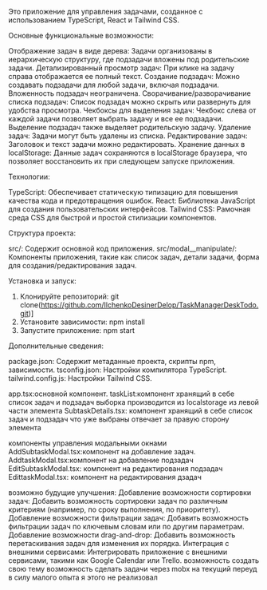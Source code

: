 Это приложение для управления задачами, созданное с использованием TypeScript, React и Tailwind CSS. 

Основные функциональные возможности:

Отображение задач в виде дерева:  Задачи организованы в иерархическую структуру, где подзадачи вложены под родительские задачи.
Детализированный просмотр задач: При клике на задачу справа отображается ее полный текст.
Создание подзадач:  Можно создавать подзадачи для любой задачи, включая подзадачи. Вложенность подзадач неограничена.
Сворачивание/разворачивание списка подзадач:  Список подзадач можно скрыть или развернуть для удобства просмотра.
Чекбоксы для выделения задач:  Чекбокс слева от каждой задачи позволяет выбрать задачу и все ее подзадачи. Выделение подзадач также выделяет родительскую задачу.
Удаление задач:  Задачи могут быть удалены из списка.
Редактирование задач:  Заголовок и текст задачи можно редактировать.
Хранение данных в localStorage:  Данные задач сохраняются в localStorage браузера, что позволяет восстановить их при следующем запуске приложения.

Технологии:

TypeScript:  Обеспечивает статическую типизацию для повышения качества кода и предотвращения ошибок.
React:  Библиотека JavaScript для создания пользовательских интерфейсов.
Tailwind CSS:  Рамочная среда CSS для быстрой и простой стилизации компонентов.

Структура проекта:

src/:  Содержит основной код приложения.
src/modal__manipulate/:  Компоненты приложения, такие как список задач, детали задачи, форма для создания/редактирования задач.

Установка и запуск:

1. Клонируйте репозиторий: git clone(https://github.com/IlchenkoDesinerDelop/TaskManagerDeskTodo.git)]
2. Установите зависимости: npm install
3. Запустите приложение: npm start

Дополнительные сведения:

package.json:  Содержит метаданные проекта, скрипты npm, зависимости.
tsconfig.json:  Настройки компилятора TypeScript.
tailwind.config.js:  Настройки Tailwind CSS.

app.tsx:основной компонент.
taskList:компонент хранящий в себе список задач и подзадач выборка производится из localstorage из левой части элемента
SubtaskDetails.tsx: компонент хранящий в себе список задач и подзадач что уже выбраны отвечает за правую сторону элемента 

компоненты управления модальными окнами
AddSubtaskModal.tsx:компонент на добавление задач.
AddtaskModal.tsx:компонент на добавление подзадач
EditSubtaskModal.tsx: компонент на редактирования подзадач
EdittaskModal.tsx: компонент на редактирования дзадач


возможно будущие улучшения:
Добавление возможности сортировки задач:  Добавить возможность сортировки задач по различным критериям (например, по сроку выполнения, по приоритету).
Добавление возможности фильтрации задач:  Добавить возможность фильтрации задач по ключевым словам или по другим параметрам.
Добавление возможности drag-and-drop:  Добавить возможность перетаскивания задач для изменения их порядка.
Интеграция с внешними сервисами:  Интегрировать приложение с внешними сервисами, такими как Google Calendar или Trello.
возможность создать свою тему 
возможность сделать задачи через mobx на текущий переуд в силу малого опыта я этого не реализовал 
